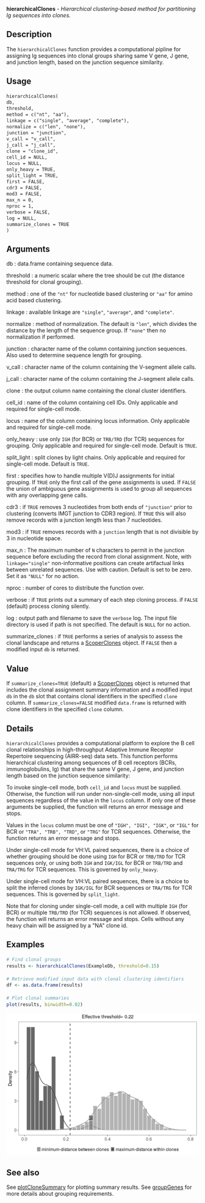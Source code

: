 **hierarchicalClones** - *Hierarchical clustering-based method for partitioning Ig sequences into clones.*

Description
--------------------

The `hierarchicalClones` function provides a computational pipline for assigning Ig 
sequences into clonal groups sharing same V gene, J gene, and junction length, based on the 
junction sequence similarity.


Usage
--------------------
```
hierarchicalClones(
db,
threshold,
method = c("nt", "aa"),
linkage = c("single", "average", "complete"),
normalize = c("len", "none"),
junction = "junction",
v_call = "v_call",
j_call = "j_call",
clone = "clone_id",
cell_id = NULL,
locus = NULL,
only_heavy = TRUE,
split_light = TRUE,
first = FALSE,
cdr3 = FALSE,
mod3 = FALSE,
max_n = 0,
nproc = 1,
verbose = FALSE,
log = NULL,
summarize_clones = TRUE
)
```

Arguments
-------------------

db
:   data.frame containing sequence data.

threshold
:   a numeric scalar where the tree should be cut (the distance threshold for clonal grouping).

method
:   one of the `"nt"` for nucleotide based clustering or 
`"aa"` for amino acid based clustering.

linkage
:   available linkage are `"single"`, `"average"`, and `"complete"`.

normalize
:   method of normalization. The default is `"len"`, which divides the distance by the length 
of the sequence group. If `"none"` then no normalization if performed.

junction
:   character name of the column containing junction sequences.
Also used to determine sequence length for grouping.

v_call
:   character name of the column containing the V-segment allele calls.

j_call
:   character name of the column containing the J-segment allele calls.

clone
:   the output column name containing the clonal cluster identifiers.

cell_id
:   name of the column containing cell IDs. Only 
applicable and required for single-cell mode.

locus
:   name of the column containing locus information. 
Only applicable and required for single-cell mode.

only_heavy
:   use only `IGH` (for BCR) or `TRB/TRD` (for TCR) 
sequences for grouping. Only applicable and required for 
single-cell mode. Default is `TRUE`.

split_light
:   split clones by light chains. Only applicable and required for
single-cell mode. Default is `TRUE`.

first
:   specifies how to handle multiple V(D)J assignments for initial grouping. 
If `TRUE` only the first call of the gene assignments is used. 
If `FALSE` the union of ambiguous gene assignments is used to 
group all sequences with any overlapping gene calls.

cdr3
:   if `TRUE` removes 3 nucleotides from both ends of `"junction"` 
prior to clustering (converts IMGT junction to CDR3 region). 
If `TRUE` this will also remove records with a junction length 
less than 7 nucleotides.

mod3
:   if `TRUE` removes records with a `junction` length that is not divisible by 
3 in nucleotide space.

max_n
:   The maximum number of `N` characters to permit in the junction sequence 
before excluding the record from clonal assignment. Note, with 
`linkage="single"` non-informative positions can create artifactual 
links between unrelated sequences. Use with caution. 
Default is set to be zero. Set it as `"NULL"` for no action.

nproc
:   number of cores to distribute the function over.

verbose
:   if `TRUE` prints out a summary of each step cloning process.
if `FALSE` (default) process cloning silently.

log
:   output path and filename to save the `verbose` log. 
The input file directory is used if path is not specified.
The default is `NULL` for no action.

summarize_clones
:   if `TRUE` performs a series of analysis to assess the clonal landscape
and returns a [ScoperClones](ScoperClones-class.md) object. If `FALSE` then
a modified input `db` is returned.




Value
-------------------

If `summarize_clones=TRUE` (default) a [ScoperClones](ScoperClones-class.md) object is returned that includes the 
clonal assignment summary information and a modified input `db` in the `db` slot that 
contains clonal identifiers in the specified `clone` column.
If `summarize_clones=FALSE` modified `data.frame` is returned with clone identifiers in the 
specified `clone` column.


Details
-------------------

`hierarchicalClones` provides a computational platform to explore the B cell clonal 
relationships in high-throughput Adaptive Immune Receptor Repertoire sequencing (AIRR-seq) 
data sets. This function performs hierarchical clustering among sequences of B cell receptors 
(BCRs, immunoglobulins, Ig) that share the same V gene, J gene, and junction length 
based on the junction sequence similarity: 

To invoke single-cell mode, both `cell_id` and `locus` must be supplied. Otherwise,
the function will run under non-single-cell mode, using all input sequences regardless of the
value in the `locus` column. If only one of these arguments be supplied, the function will 
returns an error message and stops.

Values in the `locus` column must be one of `"IGH", "IGI", "IGK"`, or `"IGL"` for BCR 
or `"TRA", "TRB", "TRD"`, or `"TRG"` for TCR sequences. Otherwise, the function returns an 
error message and stops.

Under single-cell mode for VH:VL paired sequences, there is a choice of whether grouping
should be done using `IGH` for BCR or `TRB/TRD` for TCR sequences only, or using 
both `IGH` and `IGK/IGL` for BCR or `TRB/TRD` and `TRA/TRG` for TCR sequences. 
This is governed by `only_heavy`.

Under single-cell mode for VH:VL paired sequences, there is a choice to split the inferred clones
by `IGK/IGL` for BCR sequences or `TRA/TRG` for TCR sequences. 
This is governed by `split_light`.

Note that for cloning under single-cell mode, a cell with multiple `IGH` (for BCR) or 
multiple `TRB/TRD` (for TCR) sequences is not allowed. If observed, the function will returns 
an error message and stops. Cells without any heavy chain will be assigned by a "NA" clone id.



Examples
-------------------

```R
# Find clonal groups
results <- hierarchicalClones(ExampleDb, threshold=0.15)

# Retrieve modified input data with clonal clustering identifiers
df <- as.data.frame(results)

# Plot clonal summaries 
plot(results, binwidth=0.02)
```

![2](hierarchicalClones-2.png)


See also
-------------------

See [plotCloneSummary](plotCloneSummary.md) for plotting summary results. See [groupGenes](http://www.rdocumentation.org/packages/alakazam/topics/groupGenes) for 
more details about grouping requirements.






